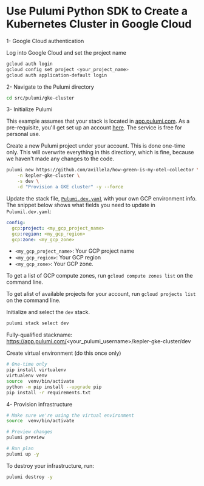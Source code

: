 # Use Pulumi Python SDK to Create a Kubernetes Cluster in Google Cloud

1- Google Cloud authentication

Log into Google Cloud and set the project name

```bash
gcloud auth login
gcloud config set project <your_project_name>
gcloud auth application-default login
```

2- Navigate to the Pulumi directory

```bash
cd src/pulumi/gke-cluster
```

3- Initialize Pulumi

This example assumes that your stack is located in [app.pulumi.com](https://app.pulumi.com). As a pre-requisite, you'll get set up an account [here](https://app.pulumi.com/). The service is free for personal use.

Create a new Pulumi project under your account. This is done one-time only. This will overwrite everything in this directiory, which is fine, because we haven't made any changes to the code.

```bash
pulumi new https://github.com/avillela/how-green-is-my-otel-collector \
    -n kepler-gke-cluster \
    -s dev \
    -d "Provision a GKE cluster" -y --force
```

Update the stack file, [`Pulumi.dev.yaml`](Pulumi.dev.yaml) with your own GCP environment info. The snippet below shows what fields you need to update in `Pulumil.dev.yaml`:

```yaml
config:
  gcp:project: <my_gcp_project_name>
  gcp:region: <my_gcp_region>
  gcp:zone: <my_gcp_zone>
```

* `<my_gcp_project_name>`: Your GCP project name
* `<my_gcp_region>`: Your GCP region
* `<my_gcp_zone>`: Your GCP zone.

To get a list of GCP compute zones, run `gcloud compute zones list` on the command line.

To get alist of available projects for your account, run `gcloud projects list` on the command line.

Initialize and select the `dev` stack.

```bash
pulumi stack select dev
```

Fully-qualified stackname: https://app.pulumi.com/<your_pulumi_username>/kepler-gke-cluster/dev

Create virtual environment (do this once only)

```bash
# One-time only
pip install virtualenv
virtualenv venv
source  venv/bin/activate
python -m pip install --upgrade pip
pip install -r requirements.txt
```

4- Provision infrastructure

```bash
# Make sure we're using the virtual environment
source  venv/bin/activate

# Preview changes
pulumi preview

# Run plan
pulumi up -y
```

To destroy your infrastructure, run:

```bash
pulumi destroy -y
```


